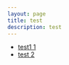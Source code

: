 ```yaml
---
layout: page
title: test
description: test
---
```


* [test1 1](#experiment-1)
* [test 2](#experiment-2)
